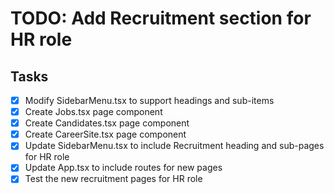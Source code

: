 # TODO: Add Recruitment section for HR role

## Tasks
- [x] Modify SidebarMenu.tsx to support headings and sub-items
- [x] Create Jobs.tsx page component
- [x] Create Candidates.tsx page component
- [x] Create CareerSite.tsx page component
- [x] Update SidebarMenu.tsx to include Recruitment heading and sub-pages for HR role
- [x] Update App.tsx to include routes for new pages
- [x] Test the new recruitment pages for HR role
